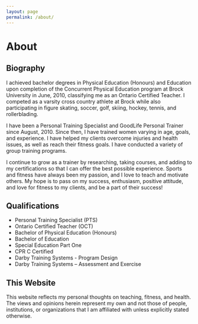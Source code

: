 ```yaml
---
layout: page
permalink: /about/
---
```


# About

## Biography

I achieved bachelor degrees in Physical Education (Honours) and Education upon 
completion of the Concurrent Physical Education program at Brock University in 
June, 2010, classifying me as an Ontario Certified Teacher. I competed as a 
varsity cross country athlete at Brock while also participating in figure 
skating, soccer, golf, skiing, hockey, tennis, and rollerblading.

I have been a Personal Training Specialist and GoodLife Personal Trainer since 
August, 2010. Since then, I have trained women varying in age, goals, and 
experience. I have helped my clients overcome injuries and health issues, as 
well as reach their fitness goals. I have conducted a variety of group training 
programs.

I continue to grow as a trainer by researching, taking courses, and adding to 
my certifications so that I can offer the best possible experience. Sports and 
fitness have always been my passion, and I love to teach and motivate others. 
My hope is to pass on my success, enthusiasm, positive attitude, and love for 
fitness to my clients, and be a part of their success!

## Qualifications

- Personal Training Specialist (PTS)
- Ontario Certified Teacher (OCT)
- Bachelor of Physical Education (Honours)
- Bachelor of Education
- Special Education Part One
- CPR C Certified
- Darby Training Systems - Program Design
- Darby Training Systems – Assessment and Exercise 

## This Website

This website reflects my personal thoughts on teaching, fitness, and health. 
The views and opinions herein represent my own and not those of people, 
institutions, or organizations that I am affiliated with unless explicitly 
stated otherwise.
